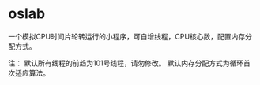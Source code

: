 # oslab

一个模拟CPU时间片轮转运行的小程序，可自增线程，CPU核心数，配置内存分配方式。

注：
默认所有线程的前趋为101号线程，请勿修改。
默认内存分配方式为循环首次适应算法。
     

